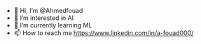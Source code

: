 - 👋 Hi, I’m @Ahmedfouad
- 👀 I’m interested in AI 
- 🌱 I’m currently learning ML
- 📫 How to reach me https://www.linkedin.com/in/a-fouad000/

<!---
afouad000/afouad000 is a ✨ special ✨ repository because its `README.md` (this file) appears on your GitHub profile.
You can click the Preview link to take a look at your changes.
--->
